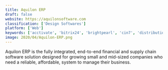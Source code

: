 ```yaml
---
title: Aquilon ERP
draft: false 
website: https://aquilonsoftware.com
classification: ['Design Softwares']
platform: ['Web']
keywords: ['acctivate', 'bitrix24', 'brightpearl', 'cin7', 'distributionplus', 'ecount_erp', 'intacct', 'jobboss', 'katana_mrp', 'kechie', 'mie_trak_pro', 'netsuite', 'odoo', 'realtrac', 'shipstation', 'statii', 'entree']
image: 2020/04/Aquilon-ERP.png
---
```

Aquilon ERP is the fully integrated, end-to-end financial and supply chain software solution designed for growing small and mid-sized companies who need a reliable, affordable, system to manage their business.